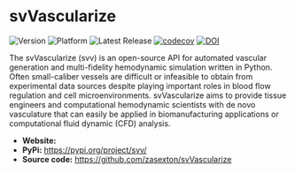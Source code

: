 # svVascularize


![Version](https://img.shields.io/badge/version-0.0.31-blue)
![Platform](https://img.shields.io/badge/platform-macOS%20|%20linux%20|%20windows-blue)
![Latest Release](https://img.shields.io/github/v/release/SimVascular/svVascularize?label=latest)
[![codecov](https://codecov.io/github/SimVascular/svVascularize/graph/badge.svg)](https://codecov.io/github/SimVascular/svVascularize)
[![DOI](https://zenodo.org/badge/DOI/10.5281/zenodo.15151168.svg)]()

<p align="left">
The svVascularize (svv) is an open-source API for automated vascular generation and multi-fidelity hemodynamic simulation
written in Python. Often small-caliber vessels are difficult or infeasible to obtain from experimental data sources 
despite playing important roles in blood flow regulation and cell microenvironments. svVascularize aims to provide tissue 
engineers and computational hemodynamic scientists with de novo vasculature that can easily be applied in 
biomanufacturing applications or computational fluid dynamic (CFD) analysis.
</p>

* **Website:** 
* **PyPi:** https://pypi.org/project/svv/
* **Source code:** https://github.com/zasexton/svVascularize
